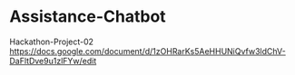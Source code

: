 # Assistance-Chatbot
Hackathon-Project-02
https://docs.google.com/document/d/1zOHRarKs5AeHHUNiQvfw3ldChV-DaFltDve9u1zlFYw/edit
